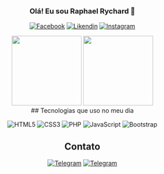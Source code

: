 
<div align="center">
 
  ### Olá! Eu sou Raphael Rychard 👋
 
  [![Facebook](https://img.shields.io/badge/Facebook-1877F2?style=for-the-badge&logo=facebook&logoColor=white)](https://www.linkedin.com/in/raphaelrychard)
  [![Likendin](https://img.shields.io/badge/LinkedIn-0077B5?style=for-the-badge&logo=linkedin&logoColor=white)](https://www.linkedin.com/in/raphaelrychard)
  [![Instagram](https://img.shields.io/badge/Instagram-E4405F?style=for-the-badge&logo=instagram&logoColor=white)](https://www.instagram.com/raphrych/)

   <section>
      <img height=160em src="https://github-readme-stats.vercel.app/api?username=raphaelrychard&show_icons=true&theme=tokyonight">
      <img height=160em  src="https://github-readme-stats.vercel.app/api/top-langs/?username=raphaelrychard&layout=compact&theme=tokyonight">
  </section>
  ## Tecnologias que uso no meu dia
  <section style="display: block; text-align: center; margin-top: 15px;">
      <section>
          <img src="https://img.shields.io/badge/HTML5-E34F26?style=for-the-badge&logo=html5&logoColor=white" alt="HTML5">
          <img src="https://img.shields.io/badge/CSS3-1572B6?style=for-the-badge&logo=css3&logoColor=white" alt="CSS3">
          <img src="https://img.shields.io/badge/PHP-777BB4?style=for-the-badge&logo=php&logoColor=white" alt="PHP">
          <img src="https://img.shields.io/badge/JavaScript-F7DF1E?style=for-the-badge&logo=javascript&logoColor=black" alt="JavaScript"> 
          <img src="https://img.shields.io/badge/Bootstrap-563D7C?style=for-the-badge&logo=bootstrap&logoColor=white" alt="Bootstrap">
      </section>
 </section>
 
## Contato 
 
[![Telegram](https://img.shields.io/badge/Telegram-2CA5E0?style=for-the-badge&logo=telegram&logoColor=white )](https://t.me/RaphaelRychard)
[![Telegram](https://img.shields.io/badge/WhatsApp-25D366?style=for-the-badge&logo=whatsapp&logoColor=white)](https://api.whatsapp.com/send?phone=5565984524722)
 
</div>

